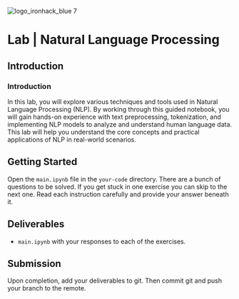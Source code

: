 ![logo_ironhack_blue 7](https://user-images.githubusercontent.com/23629340/40541063-a07a0a8a-601a-11e8-91b5-2f13e4e6b441.png)

# Lab | Natural Language Processing

## Introduction

### Introduction

In this lab, you will explore various techniques and tools used in Natural Language Processing (NLP). By working through this guided notebook, you will gain hands-on experience with text preprocessing, tokenization, and implementing NLP models to analyze and understand human language data. This lab will help you understand the core concepts and practical applications of NLP in real-world scenarios.

## Getting Started

Open the `main.ipynb` file in the `your-code` directory. There are a bunch of questions to be solved. If you get stuck in one exercise you can skip to the next one. Read each instruction carefully and provide your answer beneath it.

## Deliverables

- `main.ipynb` with your responses to each of the exercises.

## Submission

Upon completion, add your deliverables to git. Then commit git and push your branch to the remote.